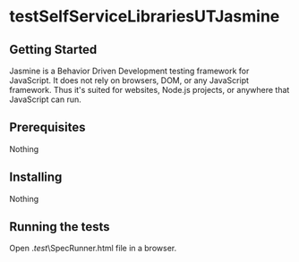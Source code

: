 # testSelfServiceLibrariesUTJasmine

## Getting Started
Jasmine is a Behavior Driven Development testing framework for JavaScript. It does not rely on browsers, DOM, or any JavaScript framework. Thus it's suited for websites, Node.js projects, or anywhere that JavaScript can run.

## Prerequisites
Nothing

## Installing
Nothing

## Running the tests
Open ._test_\SpecRunner.html file in a browser.